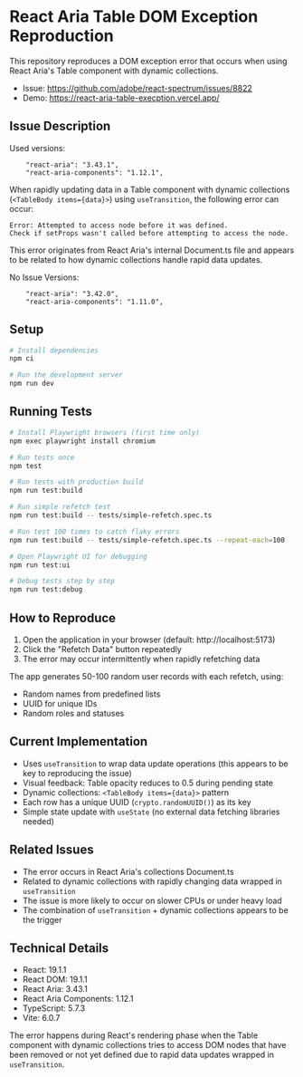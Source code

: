 # React Aria Table DOM Exception Reproduction

This repository reproduces a DOM exception error that occurs when using React Aria's Table component with dynamic collections.

- Issue: https://github.com/adobe/react-spectrum/issues/8822
- Demo: https://react-aria-table-execption.vercel.app/


## Issue Description

Used versions:

```
    "react-aria": "3.43.1",
    "react-aria-components": "1.12.1",
```

When rapidly updating data in a Table component with dynamic collections (`<TableBody items={data}>`) using `useTransition`, the following error can occur:

```
Error: Attempted to access node before it was defined.
Check if setProps wasn't called before attempting to access the node.
```

This error originates from React Aria's internal Document.ts file and appears to be related to how dynamic collections handle rapid data updates.

No Issue Versions:

```
    "react-aria": "3.42.0",
    "react-aria-components": "1.11.0",
```

## Setup

```bash
# Install dependencies
npm ci

# Run the development server
npm run dev
```

## Running Tests

```bash
# Install Playwright browsers (first time only)
npm exec playwright install chromium

# Run tests once
npm test

# Run tests with production build
npm run test:build

# Run simple refetch test
npm run test:build -- tests/simple-refetch.spec.ts

# Run test 100 times to catch flaky errors
npm run test:build -- tests/simple-refetch.spec.ts --repeat-each=100

# Open Playwright UI for debugging
npm run test:ui

# Debug tests step by step
npm run test:debug
```

## How to Reproduce

1. Open the application in your browser (default: http://localhost:5173)
2. Click the "Refetch Data" button repeatedly
3. The error may occur intermittently when rapidly refetching data

The app generates 50-100 random user records with each refetch, using:
- Random names from predefined lists
- UUID for unique IDs
- Random roles and statuses

## Current Implementation

- Uses `useTransition` to wrap data update operations (this appears to be key to reproducing the issue)
- Visual feedback: Table opacity reduces to 0.5 during pending state  
- Dynamic collections: `<TableBody items={data}>` pattern
- Each row has a unique UUID (`crypto.randomUUID()`) as its key
- Simple state update with `useState` (no external data fetching libraries needed)

## Related Issues

- The error occurs in React Aria's collections Document.ts
- Related to dynamic collections with rapidly changing data wrapped in `useTransition`
- The issue is more likely to occur on slower CPUs or under heavy load
- The combination of `useTransition` + dynamic collections appears to be the trigger

## Technical Details

- React: 19.1.1
- React DOM: 19.1.1
- React Aria: 3.43.1
- React Aria Components: 1.12.1
- TypeScript: 5.7.3
- Vite: 6.0.7

The error happens during React's rendering phase when the Table component with dynamic collections tries to access DOM nodes that have been removed or not yet defined due to rapid data updates wrapped in `useTransition`.

